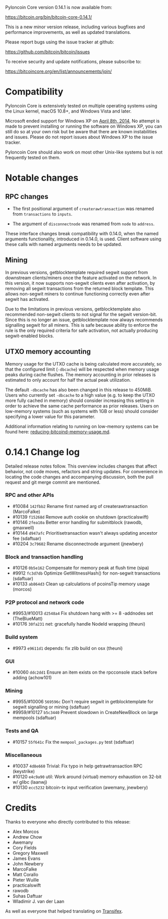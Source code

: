 Pyloncoin Core version 0.14.1 is now available from:

  <https://bitcoin.org/bin/bitcoin-core-0.14.1/>

This is a new minor version release, including various bugfixes and
performance improvements, as well as updated translations.

Please report bugs using the issue tracker at github:

  <https://github.com/bitcoin/bitcoin/issues>

To receive security and update notifications, please subscribe to:

  <https://bitcoincore.org/en/list/announcements/join/>

Compatibility
==============

Pyloncoin Core is extensively tested on multiple operating systems using
the Linux kernel, macOS 10.8+, and Windows Vista and later.

Microsoft ended support for Windows XP on [April 8th, 2014](https://www.microsoft.com/en-us/WindowsForBusiness/end-of-xp-support),
No attempt is made to prevent installing or running the software on Windows XP, you
can still do so at your own risk but be aware that there are known instabilities and issues.
Please do not report issues about Windows XP to the issue tracker.

Pyloncoin Core should also work on most other Unix-like systems but is not
frequently tested on them.

Notable changes
===============

RPC changes
-----------

- The first positional argument of `createrawtransaction` was renamed from
  `transactions` to `inputs`.

- The argument of `disconnectnode` was renamed from `node` to `address`.

These interface changes break compatibility with 0.14.0, when the named
arguments functionality, introduced in 0.14.0, is used. Client software
using these calls with named arguments needs to be updated.

Mining
------

In previous versions, getblocktemplate required segwit support from downstream
clients/miners once the feature activated on the network. In this version, it
now supports non-segwit clients even after activation, by removing all segwit
transactions from the returned block template. This allows non-segwit miners to
continue functioning correctly even after segwit has activated.

Due to the limitations in previous versions, getblocktemplate also recommended
non-segwit clients to not signal for the segwit version-bit. Since this is no
longer an issue, getblocktemplate now always recommends signalling segwit for
all miners. This is safe because ability to enforce the rule is the only
required criteria for safe activation, not actually producing segwit-enabled
blocks.

UTXO memory accounting
----------------------

Memory usage for the UTXO cache is being calculated more accurately, so that
the configured limit (`-dbcache`) will be respected when memory usage peaks
during cache flushes.  The memory accounting in prior releases is estimated to
only account for half the actual peak utilization.

The default `-dbcache` has also been changed in this release to 450MiB.  Users
who currently set `-dbcache` to a high value (e.g. to keep the UTXO more fully
cached in memory) should consider increasing this setting in order to achieve
the same cache performance as prior releases.  Users on low-memory systems
(such as systems with 1GB or less) should consider specifying a lower value for
this parameter.

Additional information relating to running on low-memory systems can be found
here:
[reducing-bitcoind-memory-usage.md](https://gist.github.com/laanwj/efe29c7661ce9b6620a7).

0.14.1 Change log
=================

Detailed release notes follow. This overview includes changes that affect
behavior, not code moves, refactors and string updates. For convenience in locating
the code changes and accompanying discussion, both the pull request and
git merge commit are mentioned.

### RPC and other APIs
- #10084 `142fbb2` Rename first named arg of createrawtransaction (MarcoFalke)
- #10139 `f15268d` Remove auth cookie on shutdown (practicalswift)
- #10146 `2fea10a` Better error handling for submitblock (rawodb, gmaxwell)
- #10144 `d947afc` Prioritisetransaction wasn't always updating ancestor fee (sdaftuar)
- #10204 `3c79602` Rename disconnectnode argument (jnewbery)

### Block and transaction handling
- #10126 `0b5e162` Compensate for memory peak at flush time (sipa)
- #9912 `fc3d7db` Optimize GetWitnessHash() for non-segwit transactions (sdaftuar)
- #10133 `ab864d3` Clean up calculations of pcoinsTip memory usage (morcos)

### P2P protocol and network code
- #9953/#10013 `d2548a4` Fix shutdown hang with >= 8 -addnodes set (TheBlueMatt)
- #10176 `30fa231` net: gracefully handle NodeId wrapping (theuni)

### Build system
- #9973 `e9611d1` depends: fix zlib build on osx (theuni)

### GUI
- #10060 `ddc2dd1` Ensure an item exists on the rpcconsole stack before adding (achow101)

### Mining
- #9955/#10006 `569596c` Don't require segwit in getblocktemplate for segwit signalling or mining (sdaftuar)
- #9959/#10127 `b5c3440` Prevent slowdown in CreateNewBlock on large mempools (sdaftuar)

### Tests and QA
- #10157 `55f641c` Fix the `mempool_packages.py` test (sdaftuar)

### Miscellaneous
- #10037 `4d8e660` Trivial: Fix typo in help getrawtransaction RPC (keystrike)
- #10120 `e4c9a90` util: Work around (virtual) memory exhaustion on 32-bit w/ glibc (laanwj)
- #10130 `ecc5232` bitcoin-tx input verification (awemany, jnewbery)

Credits
=======

Thanks to everyone who directly contributed to this release:

- Alex Morcos
- Andrew Chow
- Awemany
- Cory Fields
- Gregory Maxwell
- James Evans
- John Newbery
- MarcoFalke
- Matt Corallo
- Pieter Wuille
- practicalswift
- rawodb
- Suhas Daftuar
- Wladimir J. van der Laan

As well as everyone that helped translating on [Transifex](https://www.transifex.com/projects/p/bitcoin/).

